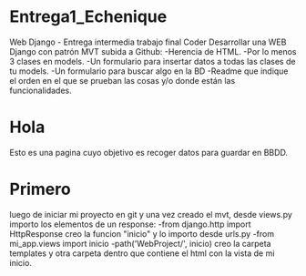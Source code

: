 # Entrega1_Echenique
Web Django - Entrega intermedia trabajo final Coder
Desarrollar una WEB Django con patrón MVT subida a Github:
-Herencia de HTML.
-Por lo menos 3 clases en models.
-Un formulario para insertar datos a todas las clases de tu models.
-Un formulario para buscar algo en la BD
-Readme que indique el orden en el que se prueban las cosas y/o donde están las
funcionalidades.



# Hola
Esto es una pagina cuyo objetivo es recoger datos para guardar en BBDD.

# Primero
luego de iniciar mi proyecto en git y una vez creado el mvt, desde views.py importo los elementos de un response:
-from django.http import HttpResponse
creo la funcion "inicio" y lo importo desde urls.py
-from mi_app.views import inicio
-path('WebProject/', inicio)
creo la carpeta templates y otra carpeta dentro que contiene el html con la vista de mi inicio.
